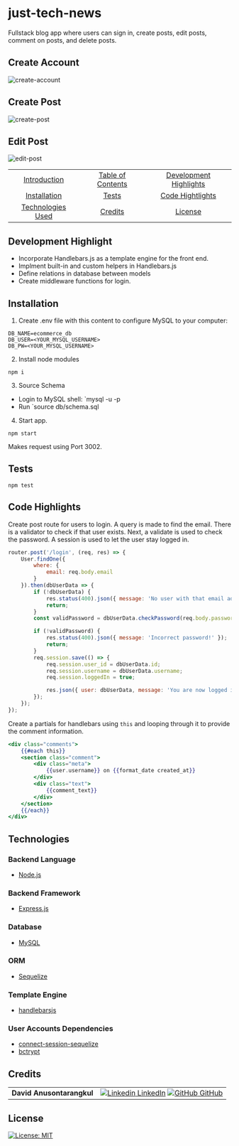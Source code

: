 # just-tech-news

Fullstack blog app where users can sign in, create posts, edit posts, comment on posts, and delete posts.

## Create Account

![create-account](./screenshots/create-account.png)

## Create Post

![create-post](./screenshots/create-post.png)

## Edit Post

![edit-post](./screenshots/edit-post.png)

|                                         |                                         |                                                   |
| :-------------------------------------: | :-------------------------------------: | :-----------------------------------------------: |
|     [Introduction](#just-tech-news)     | [Table of Contents](#table-of-contents) | [Development Highlights](#development-highlights) |
|      [Installation](#installation)      |             [Tests](#tests)             |       [Code Hightlights](#code-highlights)        |
| [Technologies Used](#Technologies-Used) |           [Credits](#Credits)           |                [License](#License)                |

## Development Highlight

- Incorporate Handlebars.js as a template engine for the front end.
- Implment built-in and custom helpers in Handlebars.js
- Define relations in database between models
- Create middleware functions for login.

## Installation

1. Create .env file with this content to configure MySQL to your computer:

```
DB_NAME=ecommerce_db
DB_USER=<YOUR_MYSQL_USERNAME>
DB_PW=<YOUR_MYSQL_USERNAME>
```

2. Install node modules

```
npm i
```

3. Source Schema

- Login to MySQL shell: `mysql -u <username> -p
- Run `source db/schema.sql

4. Start app.

```
npm start
```

Makes request using Port 3002.

## Tests

```
npm test
```

## Code Highlights

Create post route for users to login. A query is made to find the email. There is a validator to check if that user exists. Next, a validate is used to check the password. A session is used to let the user stay logged in.

```JavaScript
router.post('/login', (req, res) => {
    User.findOne({
        where: {
            email: req.body.email
        }
    }).then(dbUserData => {
        if (!dbUserData) {
            res.status(400).json({ message: 'No user with that email address.' });
            return;
        }
        const validPassword = dbUserData.checkPassword(req.body.password);

        if (!validPassword) {
            res.status(400).json({ message: 'Incorrect password!' });
            return;
        }
        req.session.save(() => {
            req.session.user_id = dbUserData.id;
            req.session.username = dbUserData.username;
            req.session.loggedIn = true;

            res.json({ user: dbUserData, message: 'You are now logged in!' });
        });
    });
});
```

Create a partials for handlebars using `this` and looping through it to provide the comment information.

```handlebars
<div class="comments">
    {{#each this}}
    <section class="comment">
        <div class="meta">
            {{user.username}} on {{format_date created_at}}
        </div>
        <div class="text">
            {{comment_text}}
        </div>
    </section>
    {{/each}}
</div>
```

## Technologies

### Backend Language

- [Node.js](https://nodejs.org/en/)

### Backend Framework

- [Express.js](https://expressjs.com/)

### Database

- [MySQL](https://www.mysql.com/)

### ORM

- [Sequelize](https://sequelize.org/)

### Template Engine

- [handlebarsjs](https://handlebarsjs.com/)

### User Accounts Dependencies

- [connect-session-sequelize](https://www.npmjs.com/package/connect-session-sequelize)
- [bctrypt](https://www.npmjs.com/package/bcrypt)

## Credits

|                           |                                                                                                                                                                                                       |
| ------------------------- | ----------------------------------------------------------------------------------------------------------------------------------------------------------------------------------------------------- |
| **David Anusontarangkul** | [![Linkedin](https://i.stack.imgur.com/gVE0j.png) LinkedIn](https://www.linkedin.com/in/anusontarangkul/) [![GitHub](https://i.stack.imgur.com/tskMh.png) GitHub](https://github.com/anusontarangkul) |

## License

[![License: MIT](https://img.shields.io/badge/License-MIT-yellow.svg)](https://opensource.org/licenses/MIT)
